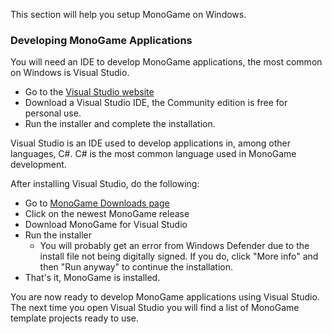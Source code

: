 This section will help you setup MonoGame on Windows.

### Developing MonoGame Applications

You will need an IDE to develop MonoGame applications, the most common on Windows is Visual Studio.
* Go to the [Visual Studio website](https://visualstudio.microsoft.com/)
* Download a Visual Studio IDE, the Community edition is free for personal use.
* Run the installer and complete the installation.

Visual Studio is an IDE used to develop applications in, among other languages, C#. C# is the most common language used in MonoGame development.

After installing Visual Studio, do the following:
* Go to [MonoGame Downloads page](http://www.monogame.net/downloads/)
* Click on the newest MonoGame release
* Download MonoGame for Visual Studio
* Run the installer
  * You will probably get an error from Windows Defender due to the install file not being digitally signed. If you do, click "More info" and then "Run anyway" to continue the installation.
* That's it, MonoGame is installed.

You are now ready to develop MonoGame applications using Visual Studio. The next time you open Visual Studio you will find a list of MonoGame template projects ready to use.
